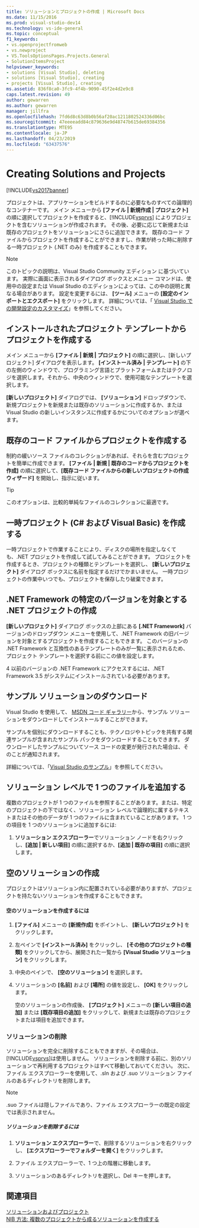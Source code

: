 ```yaml
---
title: ソリューションとプロジェクトの作成 | Microsoft Docs
ms.date: 11/15/2016
ms.prod: visual-studio-dev14
ms.technology: vs-ide-general
ms.topic: conceptual
f1_keywords:
- vs.openprojectfromweb
- vs.newproject
- VS.ToolsOptionsPages.Projects.General
- SolutionItemsProject
helpviewer_keywords:
- solutions [Visual Studio], deleting
- solutions [Visual Studio], creating
- projects [Visual Studio], creating
ms.assetid: 836f8ca0-3fc9-4f4b-9090-45f2e4d2e9c8
caps.latest.revision: 49
author: gewarren
ms.author: gewarren
manager: jillfra
ms.openlocfilehash: 7fd6d8c63d8b0b56af20ac1211802524336d06bc
ms.sourcegitcommit: 47eeeeadd84c879636e9d48747b615de69384356
ms.translationtype: MTE95
ms.contentlocale: ja-JP
ms.lasthandoff: 04/23/2019
ms.locfileid: "63437576"
---
```

# <a name="creating-solutions-and-projects"></a>Creating Solutions and Projects
[!INCLUDE[vs2017banner](../includes/vs2017banner.md)]

プロジェクトは、アプリケーションをビルドするのに必要なものすべての論理的なコンテナーです。 メイン メニューから **[ファイル &#124; 新規作成 &#124; プロジェクト]** の順に選択してプロジェクトを作成すると、[!INCLUDE[vsprvs](../includes/vsprvs-md.md)] によりプロジェクトを含むソリューションが作成されます。 その後、必要に応じて新規または既存のプロジェクトをソリューションにさらに追加できます。 既存のコード ファイルからプロジェクトを作成することができますし、作業が終った時に削除する一時プロジェクト (.NET のみ) を作成することもできます。  
  
> [!NOTE]
> このトピックの説明は、Visual Studio Community エディション に基づいています。 実際に画面に表示されるダイアログ ボックスとメニュー コマンドは、使用中の設定または Visual Studio のエディションによっては、この中の説明と異なる場合があります。 設定を変更するには、 **[ツール]** メニューの **[設定のインポートとエクスポート]** をクリックします。 詳細については、「 [Visual Studio での開発設定のカスタマイズ](http://msdn.microsoft.com/22c4debb-4e31-47a8-8f19-16f328d7dcd3)」を参照してください。  
  
## <a name="create-a-project-from-an-installed-project-template"></a>インストールされたプロジェクト テンプレートからプロジェクトを作成する  
 メイン メニューから **[ファイル &#124; 新規 &#124; プロジェクト]** の順に選択し、[新しいプロジェクト] ダイアログを表示します。 **[インストール済み &#124; テンプレート]** の下の左側のウィンドウで、プログラミング言語とプラットフォームまたはテクノロジを選択します。それから、中央のウィンドウで、使用可能なテンプレートを選択します。  
  
 **[新しいプロジェクト]** ダイアログでは、 **[ソリューション]** ドロップダウンで、新規プロジェクトを新規または既存のソリューションに作成するか、または Visual Studio の新しいインスタンスに作成するかについてのオプションが選べます。  
  
## <a name="create-a-project-from-existing-code-files"></a>既存のコード ファイルからプロジェクトを作成する  
 制約の緩いソース ファイルのコレクションがあれば、それらを含むプロジェクトを簡単に作成できます。 **[ファイル &#124; 新規 &#124; 既存のコードからプロジェクトを作成]** の順に選択して、**[既存コード ファイルからの新しいプロジェクトの作成ウィザード]** を開始し、指示に従います。  
  
> [!TIP]
> このオプションは、比較的単純なファイルのコレクションに最適です。  
  
## <a name="create-a-temporary-project-c-and-visual-basic"></a>一時プロジェクト (C# および Visual Basic) を作成する  
 一時プロジェクトで作業することにより、ディスクの場所を指定しなくても、.NET プロジェクトを作成して試してみることができます。 プロジェクトを作成するとき、プロジェクトの種類とテンプレートを選択し、 **[新しいプロジェクト]** ダイアログ ボックスに名前を指定するだけでかまいません。 一時プロジェクトの作業中いつでも、プロジェクトを保存したり破棄できます。  
  
## <a name="create-a-net-project-that-targets-a-specific-version-of-the-net-framework"></a>.NET Framework の特定のバージョンを対象とする .NET プロジェクトの作成  
 **[新しいプロジェクト]** ダイアログ ボックスの上部にある **[.NET Framework]** バージョンのドロップダウン メニューを使用して、.NET Framework の旧バージョンを対象とするプロジェクトを作成することもできます。 このバージョンの .NET Framework と互換性のあるテンプレートのみが一覧に表示されるため、プロジェクト テンプレートを選択する前にこの値を設定します。  
  
 4 以前のバージョンの .NET Framework にアクセスするには、.NET Framework 3.5 がシステムにインストールされている必要があります。  
  
## <a name="downloading-sample-solutions"></a>サンプル ソリューションのダウンロード  
 Visual Studio を使用して、 [MSDN コード ギャラリー](http://go.microsoft.com/fwlink/?LinkId=254185)から、サンプル ソリューションをダウンロードしてインストールすることができます。  
  
 サンプルを個別にダウンロードすることも、テクノロジやトピックを共有する関連サンプルが含まれたサンプル パックをダウンロードすることもできます。 ダウンロードしたサンプルについてソース コードの変更が発行された場合は、そのことが通知されます。  
  
 詳細については、「[Visual Studio のサンプル](../ide/visual-studio-samples.md)」を参照してください。  
  
## <a name="adding-single-files-at-the-solution-level"></a>ソリューション レベルで 1 つのファイルを追加する  
 複数のプロジェクトが 1 つのファイルを参照することがあります。または、特定のプロジェクトの下ではなく、ソリューション レベルで論理的に属するテキストまたはその他のデータが 1 つのファイルに含まれていることがあります。  1 つの項目を 1 つのソリューションに追加するには:  
  
1. **ソリューション エクスプローラー**でソリューション ノードを右クリックし、**[追加 &#124; 新しい項目]** の順に選択するか、**[追加 &#124; 既存の項目]** の順に選択します。  
  
## <a name="creating-empty-solutions"></a>空のソリューションの作成  
 プロジェクトはソリューション内に配置されている必要がありますが、プロジェクトを持たないソリューションを作成することもできます。  
  
#### <a name="to-create-an-empty-solution"></a>空のソリューションを作成するには  
  
1. **[ファイル]** メニューの **[新規作成]** をポイントし、 **[新しいプロジェクト]** をクリックします。  
  
2. 左ペインで **[インストール済み]** をクリックし、 **[その他のプロジェクトの種類]** をクリックしてから、展開された一覧から **[Visual Studio ソリューション]** をクリックします。  
  
3. 中央のペインで、 **[空のソリューション]** を選択します。  
  
4. ソリューションの **[名前]** および **[場所]** の値を設定し、 **[OK]** をクリックします。  
  
   空のソリューションの作成後、 **[プロジェクト]** メニューの **[新しい項目の追加]** または **[既存項目の追加]** をクリックして、新規または既存のプロジェクトまたは項目を追加できます。  
  
### <a name="deleting-solutions"></a>ソリューションの削除  
 ソリューションを完全に削除することもできますが、その場合は、 [!INCLUDE[vsprvs](../includes/vsprvs-md.md)]は使用しません。 ソリューションを削除する前に、別のソリューションで再利用するプロジェクトはすべて移動しておいてください。 次に、ファイル エクスプローラーを使用して、.sln および .suo ソリューション ファイルのあるディレクトリを削除します。  
  
> [!NOTE]
> .suo ファイルは隠しファイルであり、ファイル エクスプローラーの既定の設定では表示されません。  
  
##### <a name="to-delete-a-solution"></a>ソリューションを削除するには  
  
1. **ソリューション エクスプローラー**で、削除するソリューションを右クリックし、 **[エクスプローラーでフォルダーを開く]** をクリックします。  
  
2. ファイル エクスプローラーで、1 つ上の階層に移動します。  
  
3. ソリューションのあるディレクトリを選択し、Del キーを押します。  
  
## <a name="see-also"></a>関連項目  
 [ソリューションおよびプロジェクト](../ide/solutions-and-projects-in-visual-studio.md)   
 [NIB 方法: 複数のプロジェクトから成るソリューションを作成する](http://msdn.microsoft.com/02ecd6dd-0114-46fe-b335-ba9c5e3020d6)

